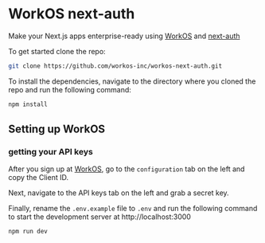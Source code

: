 # WorkOS next-auth

Make your Next.js apps enterprise-ready using [WorkOS](https://workos.com) and [next-auth](https://next-auth.js.org)

To get started clone the repo:

```bash
git clone https://github.com/workos-inc/workos-next-auth.git
```

To install the dependencies, navigate to the directory where you cloned the repo and run the following command:

```bash
npm install
```
## Setting up WorkOS
### getting your API keys

After you sign up at [WorkOS](https://dashboard.workos.com/signup), go to the `configuration` tab on the left and copy the Client ID.

Next, navigate to the API keys tab on the left and grab a secret key.
 

Finally, rename the `.env.example` file to `.env` and run the following command to start the development server at http://localhost:3000

```bash
npm run dev
```